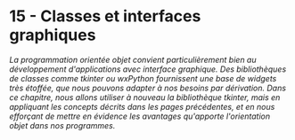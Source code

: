 # 15 - Classes et interfaces graphiques

*La programmation orientée objet convient particulièrement bien au
développement d'applications avec interface graphique. Des bibliothèques
de classes comme tkinter ou wxPython fournissent une base de widgets
très étoffée, que nous pouvons adapter à nos besoins par dérivation.
Dans ce chapitre, nous allons utiliser à nouveau la bibliothèque
tkinter, mais en appliquant les concepts décrits dans les pages
précédentes, et en nous efforçant de mettre en évidence les avantages
qu'apporte l'orientation objet dans nos programmes.*

